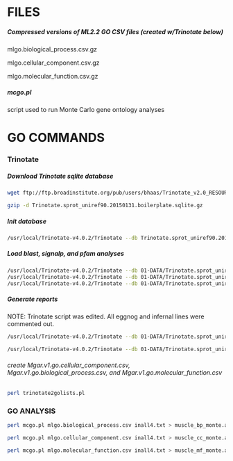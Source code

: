 # FILES

##### Compressed versions of ML2.2 GO CSV files (created w/Trinotate below)

mlgo.biological_process.csv.gz

mlgo.cellular_component.csv.gz

mlgo.molecular_function.csv.gz

##### mcgo.pl 

script used to run Monte Carlo gene ontology analyses

# GO COMMANDS

### Trinotate

##### Download Trinotate sqlite database

```bash
wget ftp://ftp.broadinstitute.org/pub/users/bhaas/Trinotate_v2.0_RESOURCES/Trinotate.sprot_uniref90.20150131.boilerplate.sqlite.gz

gzip -d Trinotate.sprot_uniref90.20150131.boilerplate.sqlite.gz
```

##### Init database

```bash
/usr/local/Trinotate-v4.0.2/Trinotate --db Trinotate.sprot_uniref90.20150131.boilerplate.sqlite --init --gene_trans_map ML2.2.gene-to-trans-map --transcript_fasta ML2.2.transcripts.cdna.fa --transdecoder_pep ML2.2.proteins.fa
```

##### Load blast, signalp, and pfam analyses

```bash
/usr/local/Trinotate-v4.0.2/Trinotate --db 01-DATA/Trinotate.sprot_uniref90.20150131.boilerplate.sqlite --LOAD_swissprot_blastp ML2.2_v_swissprot
/usr/local/Trinotate-v4.0.2/Trinotate --db 01-DATA/Trinotate.sprot_uniref90.20150131.boilerplate.sqlite --LOAD_signalp signalp.out
/usr/local/Trinotate-v4.0.2/Trinotate --db 01-DATA/Trinotate.sprot_uniref90.20150131.boilerplate.sqlite --LOAD_pfam TrinotatePFAM.out
```

##### Generate reports

NOTE: Trinotate script was edited. All eggnog and infernal lines were commented out.

```bash
/usr/local/Trinotate-v4.0.2/Trinotate --db 01-DATA/Trinotate.sprot_uniref90.20150131.boilerplate.sqlite --report > Mgar.v1.trinotate.report.tsv

/usr/local/Trinotate-v4.0.2/Trinotate --db 01-DATA/Trinotate.sprot_uniref90.20150131.boilerplate.sqlite --run ALL --CPU 170 --trinotate_data_dir ../85-TRINOTATE/01-DATA --transcript_fasta Mgar.v1.codingseq --transdecoder_pep Mgar.v1.aa.formatted > tt3.out 2> tt3.err
```

###### create Mgar.v1.go.cellular_component.csv, Mgar.v1.go.biological_process.csv, and Mgar.v1.go.molecular_function.csv

```bash
perl trinotate2golists.pl
```

### GO ANALYSIS

```bash
perl mcgo.pl mlgo.biological_process.csv inall4.txt > muscle_bp_monte.all.csv

perl mcgo.pl mlgo.cellular_component.csv inall4.txt > muscle_cc_monte.all.csv

perl mcgo.pl mlgo.molecular_function.csv inall4.txt > muscle_mf_monte.all.csv
```

